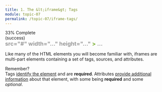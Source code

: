 ```yaml
---
title: 1. The &lt;iframe&gt; Tags
module: topic-07
permalink: /topic-07/iframe-tags/
---
```


<div class="divider-heading"></div>


<div class="panel panel-success">
  <div class="progress" style="margin-bottom: 0; border-bottom-left-radius: 0; border-bottom-right-radius: 0;">
    <div class="progress-bar progress-bar-success progress-bar-striped" role="progressbar" aria-valuenow="33" aria-valuemin="0" aria-valuemax="100" style="width: 33%">
      <span class="sr-only">33% Complete (success)</span>
    </div>
  </div>
  <div class="panel-body">
    <p style="font-size: large; margin: 0;"><span style="color: #79AF33; font-weight: bold;"><iframe</span> <span style="color: #999">src="#" width="..." height="..."</span> <span style="color: #79AF33; font-weight: bold;">></span> <span style="color: #999;">...</span> <span style="color: #79AF33; font-weight: bold;"></iframe></span></p>
  </div>
</div>


Like many of the HTML elements you will become familiar with, iframes are multi-part elements containing a set of tags, sources, and attributes.

<p><span class="remember-text">Remember?</span><br/>
Tags <a href="../../topic-05/html-review" target="_blank">identify the element</a> and are <b>required</b>. Attributes <a href="../../topic-05/attributes" target="_blank">provide additional information</a> about that element, with some being <b>required</b> and some <i>optional</i>.</p>
